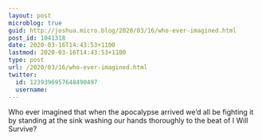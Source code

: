```yaml
---
layout: post
microblog: true
guid: http://joshua.micro.blog/2020/03/16/who-ever-imagined.html
post_id: 1041318
date: 2020-03-16T14:43:53+1100
lastmod: 2020-03-16T14:43:53+1100
type: post
url: /2020/03/16/who-ever-imagined.html
twitter:
  id: 1239396957648490497
  username: 
---
```

Who ever imagined that when the apocalypse arrived we’d all be fighting it by standing at the sink washing our hands thoroughly to the beat of I Will Survive?
